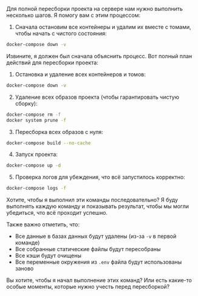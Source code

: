Для полной пересборки проекта на сервере нам нужно выполнить несколько шагов. Я помогу вам с этим процессом:

1. Сначала остановим все контейнеры и удалим их вместе с томами, чтобы начать с чистого состояния:


```bash
docker-compose down -v
```
Извините, я должен был сначала объяснить процесс. Вот полный план действий для пересборки проекта:

1. Остановка и удаление всех контейнеров и томов:
```bash
docker-compose down -v
```

2. Удаление всех образов проекта (чтобы гарантировать чистую сборку):
```bash
docker-compose rm -f
docker system prune -f
```

3. Пересборка всех образов с нуля:
```bash
docker-compose build --no-cache
```

4. Запуск проекта:
```bash
docker-compose up -d
```

5. Проверка логов для убеждения, что всё запустилось корректно:
```bash
docker-compose logs -f
```

Хотите, чтобы я выполнил эти команды последовательно? Я буду выполнять каждую команду и показывать результат, чтобы мы могли убедиться, что всё проходит успешно.

Также важно отметить, что:
- Все данные в базах данных будут удалены (из-за `-v` в первой команде)
- Все собранные статические файлы будут пересобраны
- Все кэши будут очищены
- Все переменные окружения из `.env` файла будут использованы заново

Вы хотите, чтобы я начал выполнение этих команд? Или есть какие-то особые моменты, которые нужно учесть перед пересборкой?
